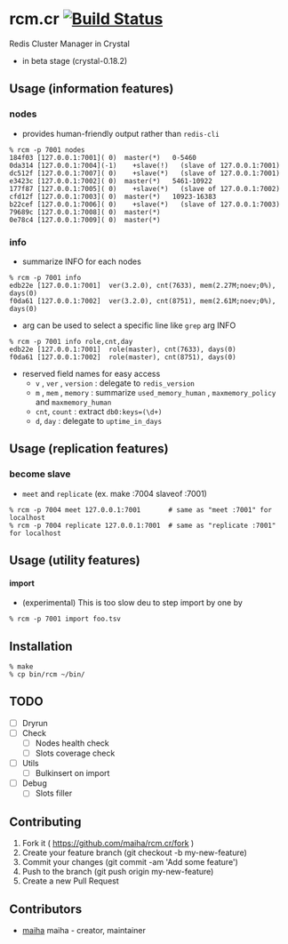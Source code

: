 # rcm.cr [![Build Status](https://travis-ci.org/maiha/rcm.cr.svg?branch=master)](https://travis-ci.org/maiha/rcm.cr)

Redis Cluster Manager in Crystal

- in beta stage (crystal-0.18.2)

## Usage (information features)

### nodes

- provides human-friendly output rather than `redis-cli`

```shell
% rcm -p 7001 nodes
184f03 [127.0.0.1:7001]( 0)  master(*)   0-5460
0da314 [127.0.0.1:7004](-1)    +slave(!)   (slave of 127.0.0.1:7001)
dc512f [127.0.0.1:7007]( 0)    +slave(*)   (slave of 127.0.0.1:7001)
e3423c [127.0.0.1:7002]( 0)  master(*)   5461-10922
177f87 [127.0.0.1:7005]( 0)    +slave(*)   (slave of 127.0.0.1:7002)
cfd12f [127.0.0.1:7003]( 0)  master(*)   10923-16383
b22cef [127.0.0.1:7006]( 0)    +slave(*)   (slave of 127.0.0.1:7003)
79689c [127.0.0.1:7008]( 0)  master(*)
0e78c4 [127.0.0.1:7009]( 0)  master(*)
```

### info

- summarize INFO for each nodes

```shell
% rcm -p 7001 info
edb22e [127.0.0.1:7001]  ver(3.2.0), cnt(7633), mem(2.27M;noev;0%), days(0)
f0da61 [127.0.0.1:7002]  ver(3.2.0), cnt(8751), mem(2.61M;noev;0%), days(0)
```

- arg can be used to select a specific line like `grep` arg INFO

```shell
% rcm -p 7001 info role,cnt,day
edb22e [127.0.0.1:7001]  role(master), cnt(7633), days(0)
f0da61 [127.0.0.1:7002]  role(master), cnt(8751), days(0)
```

- reserved field names for easy access
  - `v` , `ver` , `version` : delegate to `redis_version`
  - `m` , `mem` , `memory` : summarize `used_memory_human` , `maxmemory_policy` and `maxmemory_human`
  - `cnt`, `count` : extract `db0:keys=(\d+)`
  - `d`, `day` : delegate to `uptime_in_days`


## Usage (replication features)

### become slave

- `meet` and `replicate` (ex. make :7004 slaveof :7001)

```shell
% rcm -p 7004 meet 127.0.0.1:7001       # same as "meet :7001" for localhost
% rcm -p 7004 replicate 127.0.0.1:7001  # same as "replicate :7001" for localhost
```

## Usage (utility features)

#### import

- (experimental) This is too slow deu to step import by one by

```shell
% rcm -p 7001 import foo.tsv
```

## Installation

```shell
% make
% cp bin/rcm ~/bin/
```

## TODO

- [ ] Dryrun
- [ ] Check
  - [ ] Nodes health check
  - [ ] Slots coverage check
- [ ] Utils
  - [ ] Bulkinsert on import
- [ ] Debug
  - [ ] Slots filler

## Contributing

1. Fork it ( https://github.com/maiha/rcm.cr/fork )
2. Create your feature branch (git checkout -b my-new-feature)
3. Commit your changes (git commit -am 'Add some feature')
4. Push to the branch (git push origin my-new-feature)
5. Create a new Pull Request

## Contributors

- [maiha](https://github.com/maiha) maiha - creator, maintainer
